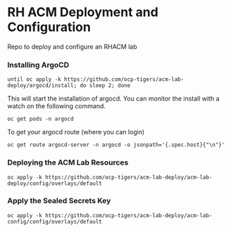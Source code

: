 # RH ACM Deployment and Configuration

Repo to deploy and configure an RHACM lab

### Installing ArgoCD

```
until oc apply -k https://github.com/ocp-tigers/acm-lab-deploy/argocd/install; do sleep 2; done
```

This will start the installation of argocd. You can monitor the install with a watch on the following command.

```
oc get pods -n argocd
```

To get your argocd route (where you can login)

```
oc get route argocd-server -n argocd -o jsonpath='{.spec.host}{"\n"}'
```

### Deploying the ACM Lab Resources

```
oc apply -k https://github.com/ocp-tigers/acm-lab-deploy/acm-lab-deploy/config/overlays/default
```

### Apply the Sealed Secrets Key

```
oc apply -k https://github.com/ocp-tigers/acm-lab-deploy/acm-lab-config/config/overlays/default
```
